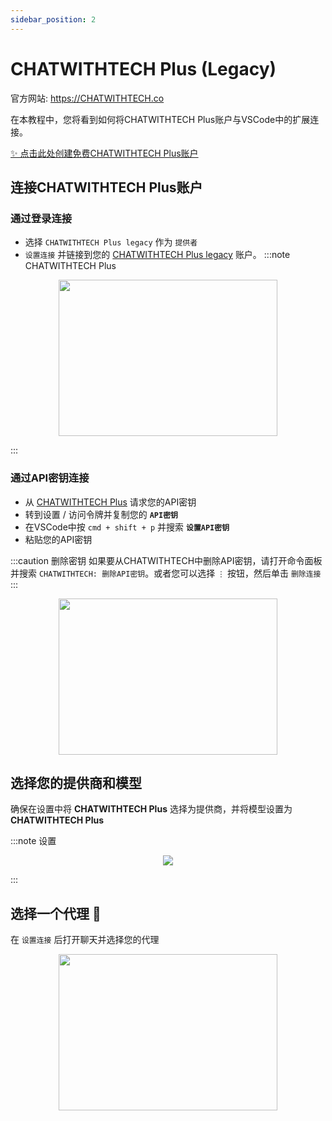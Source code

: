 ```yaml
---
sidebar_position: 2
---
```


# CHATWITHTECH Plus (Legacy)

官方网站: https://CHATWITHTECH.co

在本教程中，您将看到如何将CHATWITHTECH Plus账户与VSCode中的扩展连接。

[✨ 点击此处创建免费CHATWITHTECH Plus账户](https://account.CHATWITHTECH.co/auth/register)

## 连接CHATWITHTECH Plus账户

### 通过登录连接
- 选择 `CHATWITHTECH Plus legacy` 作为 `提供者`
- `设置连接` 并链接到您的 [CHATWITHTECH Plus legacy](https://account.CHATWITHTECH.co/) 账户。
:::note CHATWITHTECH Plus
<p align="center">
    <img width="350" height="250" src="https://github.com/davila7/code-gpt-docs/assets/37567214/6798ab1f-5d19-407a-bc28-b4a5b9ea9b3f" />
</p>
:::

### 通过API密钥连接
  - 从 [CHATWITHTECH Plus](https://plus.CHATWITHTECH.co/settings/apikey) 请求您的API密钥
  - 转到设置 / 访问令牌并复制您的 **`API密钥`**
  - 在VSCode中按 ```cmd + shift + p``` 并搜索 **`设置API密钥`**
  - 粘贴您的API密钥

:::caution 删除密钥
如果要从CHATWITHTECH中删除API密钥，请打开命令面板并搜索 `CHATWITHTECH: 删除API密钥`。或者您可以选择 `⋮` 按钮，然后单击 `删除连接`
:::

<p align="center">
      <img width="350" height="250" src="https://github.com/davila7/code-gpt-docs/assets/37567214/7a786f2e-f65d-4862-a1f7-61b705ff1cd5" />
</p>

## 选择您的提供商和模型
确保在设置中将 **CHATWITHTECH Plus** 选择为提供商，并将模型设置为 **CHATWITHTECH Plus**

:::note 设置
<p align="center">
    <img src="https://github-production-user-asset-6210df.s3.amazonaws.com/6216945/274446065-993eca0d-30e3-4642-8e08-c5e51381f0e6.png" />
</p>
:::

## 选择一个代理 🤖
在 `设置连接` 后打开聊天并选择您的代理

<p align="center">
      <img width="350" height="250" src="https://github.com/davila7/code-gpt-docs/assets/37567214/774ca6a0-4e00-4e3f-b001-51c834dc5ecf" />
</p>




